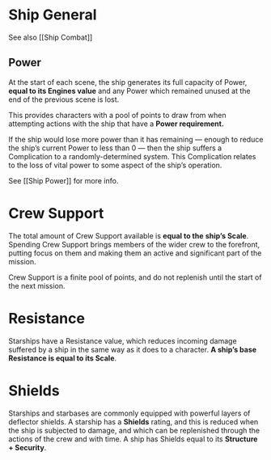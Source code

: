 # Ship General

See also [[Ship Combat]]

## Power

At the start of each scene, the ship generates its full capacity of Power, **equal to its Engines value** and any Power which remained unused at the end of the previous scene is lost.

This provides characters with a pool of points to draw from when attempting actions with the ship that have a **Power requirement.**

If the ship would lose more power than it has remaining — enough to reduce the ship’s current Power to less than 0 — then the ship suffers a Complication to a randomly-determined system. This Complication relates to the loss of vital power to some aspect of the ship’s operation.

See [[Ship Power]] for more info.

# Crew Support

The total amount of Crew Support available is **equal to the** **ship’s Scale**. Spending Crew Support brings members of the wider crew to the forefront, putting focus on them and making them an active and significant part of the mission.

Crew Support is a finite pool of points, and do not replenish until the start of the next mission.

# Resistance

Starships have a Resistance value, which reduces incoming damage suffered by a ship in the same way as it does to a character. **A ship’s base Resistance is equal to its Scale**.

# Shields

Starships and starbases are commonly equipped with powerful layers of deflector shields. A starship has a **Shields** rating, and this is reduced when the ship is subjected to damage, and which can be replenished through the actions of the crew and with time. A ship has Shields equal to its **Structure + Security**.

